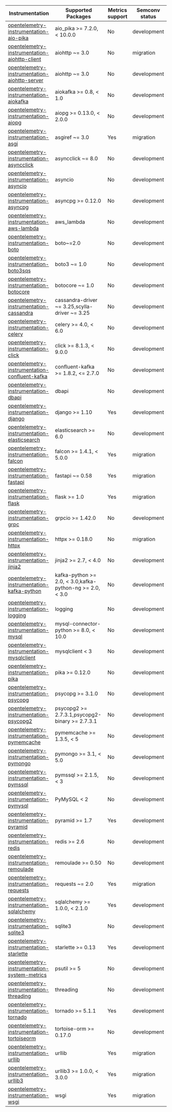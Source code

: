 
| Instrumentation | Supported Packages | Metrics support | Semconv status |
| --------------- | ------------------ | --------------- | -------------- |
| [opentelemetry-instrumentation-aio-pika](./opentelemetry-instrumentation-aio-pika) | aio_pika >= 7.2.0, < 10.0.0 | No | development
| [opentelemetry-instrumentation-aiohttp-client](./opentelemetry-instrumentation-aiohttp-client) | aiohttp ~= 3.0 | No | migration
| [opentelemetry-instrumentation-aiohttp-server](./opentelemetry-instrumentation-aiohttp-server) | aiohttp ~= 3.0 | No | development
| [opentelemetry-instrumentation-aiokafka](./opentelemetry-instrumentation-aiokafka) | aiokafka >= 0.8, < 1.0 | No | development
| [opentelemetry-instrumentation-aiopg](./opentelemetry-instrumentation-aiopg) | aiopg >= 0.13.0, < 2.0.0 | No | development
| [opentelemetry-instrumentation-asgi](./opentelemetry-instrumentation-asgi) | asgiref ~= 3.0 | Yes | migration
| [opentelemetry-instrumentation-asyncclick](./opentelemetry-instrumentation-asyncclick) | asyncclick ~= 8.0 | No | development
| [opentelemetry-instrumentation-asyncio](./opentelemetry-instrumentation-asyncio) | asyncio | No | development
| [opentelemetry-instrumentation-asyncpg](./opentelemetry-instrumentation-asyncpg) | asyncpg >= 0.12.0 | No | development
| [opentelemetry-instrumentation-aws-lambda](./opentelemetry-instrumentation-aws-lambda) | aws_lambda | No | development
| [opentelemetry-instrumentation-boto](./opentelemetry-instrumentation-boto) | boto~=2.0 | No | development
| [opentelemetry-instrumentation-boto3sqs](./opentelemetry-instrumentation-boto3sqs) | boto3 ~= 1.0 | No | development
| [opentelemetry-instrumentation-botocore](./opentelemetry-instrumentation-botocore) | botocore ~= 1.0 | No | development
| [opentelemetry-instrumentation-cassandra](./opentelemetry-instrumentation-cassandra) | cassandra-driver ~= 3.25,scylla-driver ~= 3.25 | No | development
| [opentelemetry-instrumentation-celery](./opentelemetry-instrumentation-celery) | celery >= 4.0, < 6.0 | No | development
| [opentelemetry-instrumentation-click](./opentelemetry-instrumentation-click) | click >= 8.1.3, < 9.0.0 | No | development
| [opentelemetry-instrumentation-confluent-kafka](./opentelemetry-instrumentation-confluent-kafka) | confluent-kafka >= 1.8.2, <= 2.7.0 | No | development
| [opentelemetry-instrumentation-dbapi](./opentelemetry-instrumentation-dbapi) | dbapi | No | development
| [opentelemetry-instrumentation-django](./opentelemetry-instrumentation-django) | django >= 1.10 | Yes | development
| [opentelemetry-instrumentation-elasticsearch](./opentelemetry-instrumentation-elasticsearch) | elasticsearch >= 6.0 | No | development
| [opentelemetry-instrumentation-falcon](./opentelemetry-instrumentation-falcon) | falcon >= 1.4.1, < 5.0.0 | Yes | migration
| [opentelemetry-instrumentation-fastapi](./opentelemetry-instrumentation-fastapi) | fastapi ~= 0.58 | Yes | migration
| [opentelemetry-instrumentation-flask](./opentelemetry-instrumentation-flask) | flask >= 1.0 | Yes | migration
| [opentelemetry-instrumentation-grpc](./opentelemetry-instrumentation-grpc) | grpcio >= 1.42.0 | No | development
| [opentelemetry-instrumentation-httpx](./opentelemetry-instrumentation-httpx) | httpx >= 0.18.0 | No | migration
| [opentelemetry-instrumentation-jinja2](./opentelemetry-instrumentation-jinja2) | jinja2 >= 2.7, < 4.0 | No | development
| [opentelemetry-instrumentation-kafka-python](./opentelemetry-instrumentation-kafka-python) | kafka-python >= 2.0, < 3.0,kafka-python-ng >= 2.0, < 3.0 | No | development
| [opentelemetry-instrumentation-logging](./opentelemetry-instrumentation-logging) | logging | No | development
| [opentelemetry-instrumentation-mysql](./opentelemetry-instrumentation-mysql) | mysql-connector-python >= 8.0, < 10.0 | No | development
| [opentelemetry-instrumentation-mysqlclient](./opentelemetry-instrumentation-mysqlclient) | mysqlclient < 3 | No | development
| [opentelemetry-instrumentation-pika](./opentelemetry-instrumentation-pika) | pika >= 0.12.0 | No | development
| [opentelemetry-instrumentation-psycopg](./opentelemetry-instrumentation-psycopg) | psycopg >= 3.1.0 | No | development
| [opentelemetry-instrumentation-psycopg2](./opentelemetry-instrumentation-psycopg2) | psycopg2 >= 2.7.3.1,psycopg2-binary >= 2.7.3.1 | No | development
| [opentelemetry-instrumentation-pymemcache](./opentelemetry-instrumentation-pymemcache) | pymemcache >= 1.3.5, < 5 | No | development
| [opentelemetry-instrumentation-pymongo](./opentelemetry-instrumentation-pymongo) | pymongo >= 3.1, < 5.0 | No | development
| [opentelemetry-instrumentation-pymssql](./opentelemetry-instrumentation-pymssql) | pymssql >= 2.1.5, < 3 | No | development
| [opentelemetry-instrumentation-pymysql](./opentelemetry-instrumentation-pymysql) | PyMySQL < 2 | No | development
| [opentelemetry-instrumentation-pyramid](./opentelemetry-instrumentation-pyramid) | pyramid >= 1.7 | Yes | development
| [opentelemetry-instrumentation-redis](./opentelemetry-instrumentation-redis) | redis >= 2.6 | No | development
| [opentelemetry-instrumentation-remoulade](./opentelemetry-instrumentation-remoulade) | remoulade >= 0.50 | No | development
| [opentelemetry-instrumentation-requests](./opentelemetry-instrumentation-requests) | requests ~= 2.0 | Yes | migration
| [opentelemetry-instrumentation-sqlalchemy](./opentelemetry-instrumentation-sqlalchemy) | sqlalchemy >= 1.0.0, < 2.1.0 | Yes | development
| [opentelemetry-instrumentation-sqlite3](./opentelemetry-instrumentation-sqlite3) | sqlite3 | No | development
| [opentelemetry-instrumentation-starlette](./opentelemetry-instrumentation-starlette) | starlette >= 0.13 | Yes | development
| [opentelemetry-instrumentation-system-metrics](./opentelemetry-instrumentation-system-metrics) | psutil >= 5 | No | development
| [opentelemetry-instrumentation-threading](./opentelemetry-instrumentation-threading) | threading | No | development
| [opentelemetry-instrumentation-tornado](./opentelemetry-instrumentation-tornado) | tornado >= 5.1.1 | Yes | development
| [opentelemetry-instrumentation-tortoiseorm](./opentelemetry-instrumentation-tortoiseorm) | tortoise-orm >= 0.17.0 | No | development
| [opentelemetry-instrumentation-urllib](./opentelemetry-instrumentation-urllib) | urllib | Yes | migration
| [opentelemetry-instrumentation-urllib3](./opentelemetry-instrumentation-urllib3) | urllib3 >= 1.0.0, < 3.0.0 | Yes | migration
| [opentelemetry-instrumentation-wsgi](./opentelemetry-instrumentation-wsgi) | wsgi | Yes | migration